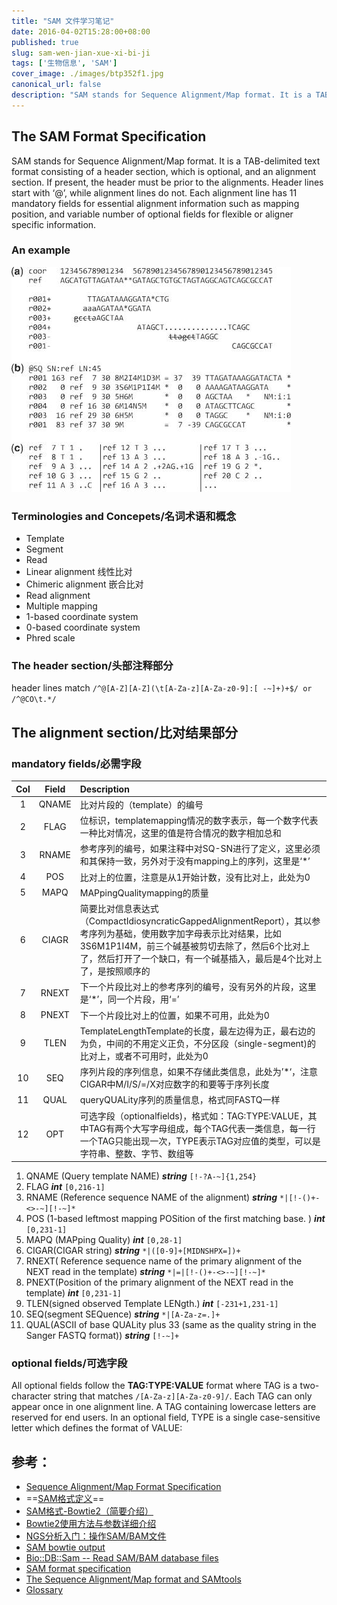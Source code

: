 ```yaml
---
title: "SAM 文件学习笔记"
date: 2016-04-02T15:28:00+08:00
published: true
slug: sam-wen-jian-xue-xi-bi-ji
tags: ['生物信息', 'SAM']
cover_image: ./images/btp352f1.jpg
canonical_url: false
description: "SAM stands for Sequence Alignment/Map format. It is a TAB-delimited text format consisting of a header section, which is optional, and an alignment section. If present, the header must be prior to the alignments. Header lines start with ‘@’, while alignment lines do not. Each alignment line has 11 mandatory fields for essential alignment information such as mapping position, and variable number of optional fields for flexible or aligner specific information."
---
```




## The SAM Format Specification

SAM stands for Sequence Alignment/Map format. It is a TAB-delimited text format consisting of a header section, which is optional, and an alignment section. If present, the header must be prior to the alignments. Header lines start with ‘@’, while alignment lines do not. Each alignment line has 11 mandatory fields for essential alignment information such as mapping position, and variable number of optional fields for flexible or aligner specific information.

### An example

![示例](./images/btp352f1.jpg)

### Terminologies and Concepets/名词术语和概念

- Template
- Segment  
- Read  
- Linear alignment  线性比对
- Chimeric alignment  嵌合比对
- Read alignment
- Multiple mapping
- 1-based coordinate system
- 0-based coordinate system
- Phred scale

### The header section/头部注释部分

header lines match ```/^@[A-Z][A-Z](\t[A-Za-z][A-Za-z0-9]:[ -~]+)+$/ or /^@CO\t.*/```

## The alignment section/比对结果部分

### mandatory fields/必需字段

|Col|Field|Description|
|:----:|:----:|:----|
|1|QNAME|比对片段的（template）的编号|
|2|FLAG|位标识，templatemapping情况的数字表示，每一个数字代表一种比对情况，这里的值是符合情况的数字相加总和|
|3|RNAME|参考序列的编号，如果注释中对SQ-SN进行了定义，这里必须和其保持一致，另外对于没有mapping上的序列，这里是‘*’|
|4|POS|比对上的位置，注意是从1开始计数，没有比对上，此处为0|
|5|MAPQ|MAPpingQualitymapping的质量|
|6|CIAGR|简要比对信息表达式（CompactIdiosyncraticGappedAlignmentReport），其以参考序列为基础，使用数字加字母表示比对结果，比如3S6M1P1I4M，前三个碱基被剪切去除了，然后6个比对上了，然后打开了一个缺口，有一个碱基插入，最后是4个比对上了，是按照顺序的|
|7|RNEXT|下一个片段比对上的参考序列的编号，没有另外的片段，这里是‘*’，同一个片段，用‘=’|
|8|PNEXT|下一个片段比对上的位置，如果不可用，此处为0|
|9|TLEN|TemplateLengthTemplate的长度，最左边得为正，最右边的为负，中间的不用定义正负，不分区段（single-segment)的比对上，或者不可用时，此处为0|
|10|SEQ|序列片段的序列信息，如果不存储此类信息，此处为’*‘，注意CIGAR中M/I/S/=/X对应数字的和要等于序列长度|
|11|QUAL|queryQUALity序列的质量信息，格式同FASTQ一样|
|12|OPT|可选字段（optionalfields)，格式如：TAG:TYPE:VALUE，其中TAG有两个大写字母组成，每个TAG代表一类信息，每一行一个TAG只能出现一次，TYPE表示TAG对应值的类型，可以是字符串、整数、字节、数组等|

1. QNAME  (Query template NAME)  ***string***
   ```[!-?A-~]{1,254}```
2. FLAG ***int***
   ```[0,216-1]```
3. RNAME (Reference sequence NAME of the alignment) ***string***
   ```*|[!-()+-<>-~][!-~]*```
4. POS (1-based leftmost mapping POSition of the first matching base. ) ***int***
   ```[0,231-1] ```
5. MAPQ (MAPping Quality) ***int***
   ```[0,28-1] ```
6. CIGAR(CIGAR string) ***string***
   ```*|([0-9]+[MIDNSHPX=])+```
7. RNEXT( Reference sequence name of the primary alignment of the NEXT read in the template) ***string***
   ```*|=|[!-()+-<>-~][!-~]*```
8. PNEXT(Position of the primary alignment of the NEXT read in the template) ***int***
   ```[0,231-1] ```
9. TLEN(signed observed Template LENgth.) ***int***
   ```[-231+1,231-1] ```
10. SEQ(segment SEQuence) ***string***
    ```*|[A-Za-z=.]+ ```
11. QUAL(ASCII of base QUALity plus 33 (same as the quality string in the Sanger FASTQ format)) ***string***
    ```[!-~]+```

### optional fields/可选字段

All optional fields follow the **TAG:TYPE:VALUE** format where TAG is a two-character string that matches
`/[A-Za-z][A-Za-z0-9]/`. Each TAG can only appear once in one alignment line. A TAG containing lowercase
letters are reserved for end users. In an optional field, TYPE is a single case-sensitive letter which defines the
format of VALUE:

## 参考：
 - [Sequence Alignment/Map Format Specification](https://samtools.github.io/hts-specs/SAMv1.pdf)
 - ==[SAM格式定义](http://boyun.sh.cn/bio/?p=1890)==
 - [SAM格式-Bowtie2（简要介绍）](http://www.plob.org/2013/06/03/5870.html)
 - [Bowtie2使用方法与参数详细介绍](http://www.plob.org/2012/09/02/4540.html)
 - [NGS分析入门：操作SAM/BAM文件](http://blog.qiubio.com:8080/archives/3050)
 - [SAM bowtie output](http://bowtie-bio.sourceforge.net/manual.shtml#sam-bowtie-output)
 - [Bio::DB::Sam -- Read SAM/BAM database files](http://search.cpan.org/~lds/Bio-SamTools/lib/Bio/DB/Sam.pm)
 - [SAM format specification](http://davetang.org/wiki/tiki-index.php?page=SAM)
 - [The Sequence Alignment/Map format and SAMtools](http://www.ncbi.nlm.nih.gov/pmc/articles/PMC2723002/)
 - [Glossary](http://asia.ensembl.org/common/Help/Glossary?db=core)